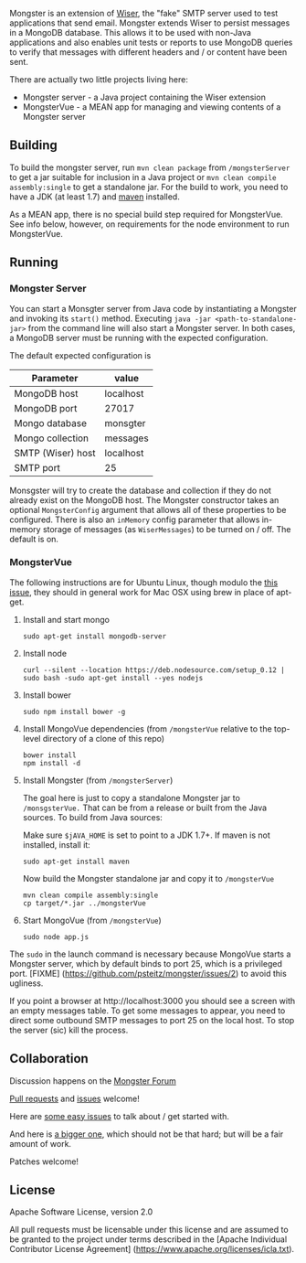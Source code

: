 Mongster is an extension of [Wiser](https://github.com/voodoodyne/subethasmtp/tree/master/src/main/java/org/subethamail/wiser),
the "fake" SMTP server used to test applications that send email.
Mongster extends Wiser to persist messages in a MongoDB database.  This allows it to be used with non-Java applications and
also enables unit tests or reports to use MongoDB queries to verify that messages with different headers and / or content have been sent. 
  
There are actually two little projects living here:

* Mongster server - a Java project containing the Wiser extension
* MongsterVue - a MEAN app for managing and viewing contents of a Mongster server

## Building ##
To build the mongster server, run `mvn clean package` from `/mongsterServer` to get a jar suitable for inclusion
in a Java project or `mvn clean compile assembly:single` to get a standalone jar.  For the build to work, you need to have a JDK
(at least 1.7) and [maven](http://maven.apache.org) installed.

As a MEAN app, there is no special build step required for MongsterVue. See info below,
however, on requirements for the node environment to run MongsterVue.

## Running ##
### Mongster Server ###
You can start a Monsgter server from Java code by instantiating a Mongster and invoking
its `start()` method.  Executing `java -jar <path-to-standalone-jar>` from the command line will
also start a Mongster server.  In both cases, a MongoDB server must be running with the 
expected configuration.

The default expected configuration is

| Parameter  | value   |
|------------|---------|
|MongoDB host| localhost|
|MongoDB port | 27017 |
|Mongo database | monsgter |
|Mongo collection | messages |
|SMTP (Wiser) host | localhost |
|SMTP port | 25

Monsgster will try to create the database and collection if they do not already exist on the MongoDB host.  The Mongster
constructor takes an optional `MongsterConfig` argument that allows all of these properties
to be configured.  There is also an `inMemory` config parameter that allows in-memory
storage of messages (as `WiserMessages`) to be turned on / off.  The default is on.

### MongsterVue ###
The following instructions are for Ubuntu Linux, though modulo the  [this issue](https://github.com/joeferner/node-java/issues/90#issuecomment-45613235), they should in general work for Mac OSX using brew in place of apt-get.  

1. Install and start mongo 
   
   ```
   sudo apt-get install mongodb-server
   ```
2. Install node 

   ```
   curl --silent --location https://deb.nodesource.com/setup_0.12 | sudo bash -sudo apt-get install --yes nodejs
   ```
3. Install bower

   ```
   sudo npm install bower -g
   ``` 
    
4. Install MongoVue dependencies (from `/mongsterVue` relative to the top-level directory of a clone of this repo)

   ```
   bower install
   npm install -d
   ```
   
5. Install Mongster (from `/mongsterServer`)

   The goal here is just to copy a standalone Mongster jar to `/monsgsterVue.`  That can be from a release or built from the Java sources.  To build from Java sources:
   
   Make sure `$jAVA_HOME` is set to point to a JDK 1.7+.  If maven is not installed, install it:
   
   ```
   sudo apt-get install maven
   ```
   
   Now build the Mongster standalone jar and copy it to `/mongsterVue`
  
   ```
   mvn clean compile assembly:single
   cp target/*.jar ../mongsterVue
   ```

6. Start MongoVue (from `/mongsterVue`)

   ```
   sudo node app.js
   ```
The `sudo` in the launch command is necessary because MongoVue starts a Mongster server, which by default binds to port 25, which is a privileged port.  [FIXME] (https://github.com/psteitz/mongster/issues/2) to avoid this ugliness.   
   
If you point a browser at http://localhost:3000 you should see a screen with an empty messages table.  To get some messages to appear, you need to direct some outbound SMTP messages to port 25 on the local host.  To stop the server (sic) kill the process.

## Collaboration ##
Discussion happens on the [Mongster Forum](http://ost.io/@psteitz/mongster)

[Pull requests](https://github.com/psteitz/mongster/pulls) and [issues](https://github.com/psteitz/mongster/issues) welcome!

Here are [some easy issues](https://github.com/psteitz/mongster/issues?q=is%3Aopen+is%3Aissue+label%3Aeasy) to talk about / get started with.

And here is [a bigger one](https://github.com/psteitz/mongster/issues/7), which should not be that hard; but will be a fair amount of work.

Patches welcome!

## License ##
Apache Software License, version 2.0

All pull requests must be licensable under this license and are assumed to be granted to the project under terms described in the [Apache Individual Contributor License Agreement] (https://www.apache.org/licenses/icla.txt).

